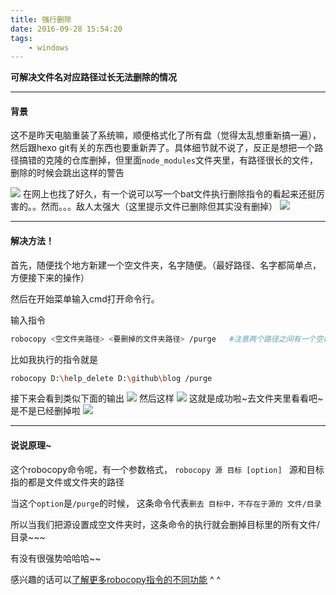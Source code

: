 ```yaml
---
title: 强行删除
date: 2016-09-28 15:54:20
tags:
	- windows
---
```

**可解决文件名对应路径过长无法删除的情况**

-----------------------------------------------------
#### 背景
这不是昨天电脑重装了系统嘛，顺便格式化了所有盘（觉得太乱想重新搞一遍），然后跟hexo git有关的东西也要重新弄了。具体细节就不说了，反正是想把一个路径搞错的克隆的仓库删掉，但里面`node_modules`文件夹里，有路径很长的文件，删除的时候会跳出这样的警告
<!--more-->
![](/image/2016-09-28-forceDelete/alert_delete.png)
 在网上也找了好久，有一个说可以写一个bat文件执行删除指令的看起来还挺厉害的。。然而。。。敌人太强大（这里提示文件已删除但其实没有删掉）
![](/image/2016-09-28-forceDelete/fail.png)

----------------------------------------------------------
#### 解决方法！
首先，随便找个地方新建一个空文件夹，名字随便。（最好路径、名字都简单点，方便接下来的操作）

然后在开始菜单输入cmd打开命令行。

输入指令
```bash
robocopy <空文件夹路径> <要删掉的文件夹路径> /purge   #注意两个路径之间有一个空格，第二个路径与 /purge之间有一个空格
```
比如我执行的指令就是
```bash
robocopy D:\help_delete D:\github\blog /purge
```
接下来会看到类似下面的输出
![](/image/2016-09-28-forceDelete/step1.png)
然后这样
![](/image/2016-09-28-forceDelete/step2.png)
这就是成功啦~去文件夹里看看吧~是不是已经删掉啦
![](/image/2016-09-28-forceDelete/done.png)

-----------------------------------------
#### 说说原理~
这个robocopy命令呢，有一个参数格式，
`robocopy 源 目标 [option] `
源和目标指的都是文件或文件夹的路径

当这个`option`是`/purge`的时候，
这条命令代表`删去 目标中，不存在于源的 文件/目录`

所以当我们把源设置成空文件夹时，这条命令的执行就会删掉目标里的所有文件/目录~~~

有没有很强势哈哈哈~~

感兴趣的话可以[了解更多robocopy指令的不同功能](http://baike.baidu.com/link?url=8-DJgu88ryyX6aS9Keg4QkdBQWTFTcV79W5LsFJOrW84QvyePoON6q57fKW1vKX8-d29665gxcRN3tuHvhuY2_)  ^ ^
